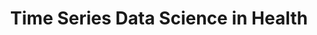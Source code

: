 ---
name: Benjamin Smarr
email: bsmarr@eng.ucsd.edu
photo: https://datascience.ucsd.edu/wp-content/uploads/2022/09/smarr.jpg
website: smarr.ucsd.edu
domain: A03
title: Time Series Data Science in Health
bio: "I studied neurological control of hormones in rodents until I got frustrated with how little we know about the humans we're supposedly modeling with these lab approaches. Then I got into wearable and ambient sensor data to study humans. That lead me to develop novel approaches for getting information out of multimodal timeseries data, and to apply my biological expertise to help health algorithms use more human-appropriate assumptions than most classic linear-based classifiers. Still doing that."
description: "Time series come from many places - different people, different sensors, different record systems, etc. How do we bring these together to tell a useful story about a health issue? Challenges exist in the analytics - how to best use these data to gain information; in UX/UI - how do you present the information to support human insights; in alignment - how do you integrate data into predictors when time resolution is different across sources; to parsing biological complexity - you and I are different, so what's the \"right\" signal look like?
Past groups have worked on developing classifiers from time series data, developing data integration systems for patients, and developing data-driven interfaces to support clinical decision making."
summer: "Please read and consider looking up methods from the following papers over the summer. 1 a month would be a very slow pace and yet enough to bring you in well warmed. I presume you're coming in with some familiarity of classifiers and networks, so this is more about the systems and needs beneath these layers.
<ul>
<li><a href='https://www.frontiersin.org/articles/10.3389/fdata.2022.1043704/full'>Bayesian networks, sex differences, data from phone surveys</a></li>
<li><a href='https://pubmed.ncbi.nlm.nih.gov/35870975/'>Sex differences, signal processing without ML, social relevance</a></li>
<li><a href='https://www.nature.com/articles/s41598-020-78355-6/'>Biological rhythms, COVID-19, and low hanging fruit</a></li>
</ul>
Note that the very large COVID-19 related data set in my lab is a controlled government resource (which I hate but which is the law) so we will not work in that. We will use public datasets, published data sets along side papers, and donated patient data from collaborating clinics."
oldstudent: https://med-dash.github.io/
prerequisites: Some exposure to health systems and biology will be helpful, but you will succeed (and maybe learn more!) without this.
time: Wednesday 2-3PM, In-Person 📍 <a href="https://maps.app.goo.gl/RGNMnBuqdte9moRu7" style="color:white"> FAH 2101</a>
style: I plan to integrate the DSC team with the Bionengineering capstone team of similar domain interests. Each team will do its own work, but also be expected to complement and collaborate with the others in the domain.
seats: 8
tag: Bio
---